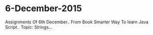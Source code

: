 # 6-December-2015
Assignments Of 6th December.. From Book Smarter Way To learn Java Script.. Topic: Strings...
